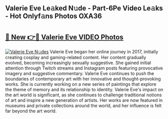 ## Valerie Eve Le𝚊ked N𝚞de - Part-6Pe Video Le𝚊ks - Hot Onlyf𝚊ns Photos OXA36

# <h2><a href="http://ac53880.deff.icu/?id=Valerie+Eve">🔗 New 👉🔴 Valerie Eve VIDEO Photos</a></h2>

[![Valerie Eve N𝚞des](https://i.imgur.com/rIISA9y.gif)](http://ac53880.deff.icu/?id=Valerie+Eve)
Valerie Eve began her online journey in 2017, initially creating cosplay and gaming-related content. Her content gradually evolved, becoming increasingly sexually suggestive. She gained initial attention through Twitch streams and Instagram posts featuring provocative imagery and suggestive commentary. Valerie Eve continues to push the boundaries of contemporary art with her innovative and thought-provoking works. She is currently working on a new series of paintings that explore the theme of memory and its relationship to identity. Valerie Eve's impact on the art world is significant, as she continues to challenge traditional notions of art and inspire a new generation of artists. Her works are now featured in museums and private collections around the world, and her influence is felt far beyond the art world.
